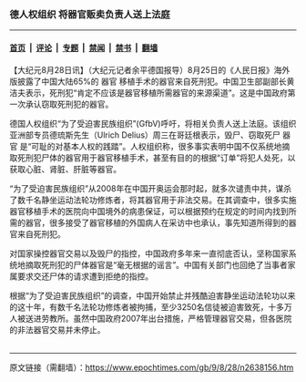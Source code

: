 ### 德人权组织  将器官贩卖负责人送上法庭

---

#### [首页](../../../..?n2638156) &nbsp;|&nbsp; [评论](../../../../../epoch-comment?n2638156) &nbsp;|&nbsp; [专题](../../../../../epoch-special?n2638156) &nbsp;|&nbsp; [禁闻](../../../../../epoch-news?n2638156) &nbsp;|&nbsp; [禁书](../../../../../books?n2638156) &nbsp;|&nbsp; [翻墙](https://github.com/gfw-breaker/nogfw/blob/master/README.md?n2638156)


<div class="post_content" id="artbody" itemprop="articleBody">
 <!-- article content begin -->
 <p>
  【大纪元8月28日讯】（大纪元记者余平德国报导）8月25日的《人民日报》海外版披露了中国大陆65%的
  <ok href="https://www.epochtimes.com/gb/tag/%E5%99%A8%E5%AE%98.html">
   器官
  </ok>
  移植手术的器官来自死刑犯。中国卫生部副部长黄洁夫表示，死刑犯“肯定不应该是器官移植所需器官的来源渠道”。这是中国政府第一次承认窃取死刑犯的器官。
 </p>
 <p>
  德国人权组织“为了受迫害民族组织”(GfbV)呼吁，将相关负责人送上法庭。该组织亚洲部专员德琉斯先生（Ulrich Delius）周三在哥廷根表示，毁尸、窃取死尸
  <ok href="https://www.epochtimes.com/gb/tag/%E5%99%A8%E5%AE%98.html">
   器官
  </ok>
  是“可耻的对基本人权的践踏”。人权组织称，很多事实表明中国不仅系统地摘取死刑犯尸体的器官用于器官移植手术，甚至有目的的根据“订单”将犯人处死，以获取心脏、肾脏、肝脏等器官。
 </p>
 <p>
  “为了受迫害民族组织”从2008年在中国开奥运会那时起，就多次谴责中共，谋杀了数千名静坐运动法轮功修炼者，将其器官用于非法交易。在其调查中，很多实施器官移植手术的医院向中国境外的病患保证，可以根据预约在规定的时间内找到所需的器官，很多接受了器官移植的外国病人在采访中也承认，事先知道所得到的器官来自死刑犯。
 </p>
 <p>
  对国家操控器官交易以及毁尸的指控，中国政府多年来一直彻底否认，坚称国家系统地摘取死刑犯的尸体器官是“毫无根据的谣言”。中国有关部门也回绝了当事者家属要求交还尸体的请求遭到拒绝的指控。
 </p>
 <p>
  根据“为了受迫害民族组织”的调查，中国开始禁止并残酷迫害静坐运动法轮功以来的这十年，有数千名法轮功修炼者被拘捕，至少3250名信徒被迫害致死，十多万人被送进劳教所。虽然中国政府2007年出台措施，严格管理器官交易，但各医院的非法器官交易并未停止。
  <br/>
  <font color="#ffffff">
   (http://www.dajiyuan.com)
  </font>
 </p>
 <!-- article content end -->
 <div id="below_article_ad">
 </div>
</div>


---

原文链接（需翻墙）：https://www.epochtimes.com/gb/9/8/28/n2638156.htm